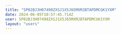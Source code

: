 ```yaml
---
title: "SP02BJ3H07498ZXSJ1X5J65MXMJBTAPDMCGK1YXM"
date: 2024-06-05T10:57:45.714Z
user: SP02BJ3H07498ZXSJ1X5J65MXMJBTAPDMCGK1YXM
layout: "users"
---
```

    